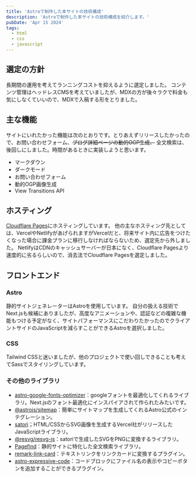 ```yaml
---
title: 'Astroで制作した本サイトの技術構成'
description: 'Astroで制作した本サイトの技術構成を紹介します。'
pubDate: 'Apr 15 2024'
tags:
  - html
  - css
  - javascript
---
```


## 選定の方針

長期間の運用を考えてランニングコストを抑えるように選定しました。
コンテンツ管理はヘッドレスCMSを考えていましたが、MDXの方が後々ラクで料金も気にしなくていいので、MDXで入稿する形をとりました。

## 主な機能

サイトにいれたかった機能は次のとおりです。とりあえずリリースしたかったので、お問い合わせフォーム、~~ブログ詳細ページの動的OGP生成、~~ 全文検索は、後回しにしました。時間があるときに実装しようと思います。

- マークダウン
- ダークモード
- お問い合わせフォーム
- 動的OGP画像生成
- View Transitions API

## ホスティング

[Cloudflare Pages](https://pages.cloudflare.com/)にホスティングしています。
他の主なホスティング先としては、VercelやNetlifyがあげられますがVercelだと、将来サイト内に広告をつけたくなった場合に課金プランに移行しなければならないため、選定先から外しました。
NetlifyはCDNのキャッシュサーバーが日本になく、Cloudflare Pagesより速度的に劣るらしいので、消去法でCloudflare Pagesを選定しました。

## フロントエンド

### Astro

静的サイトジェネレーターはAstroを使用しています。
自分の扱える技術でNext.jsも候補にありましたが、高度なアニメーションや、認証などの複雑な機能もつける予定がなく、サイトパフォーマンスにこだわりたかったのでクライアントサイドのJavaScriptを減らすことができるAstroを選択しました。

### CSS

Tailwind CSSと迷いましたが、他のプロジェクトで使い回しできることも考えてSassでスタイリングしています。

### その他のライブラリ

- [astro-google-fonts-optimizer](https://github.com/sebholstein/astro-google-fonts-optimizer)：googleフォントを最適化してくれるライブラリ。Next.jsのフォント最適化にインスパイアされて作られたみたいです。
- [@astrojs/sitemap](https://www.npmjs.com/package/@astrojs/sitemap)：簡単にサイトマップを生成してくれるAstro公式のインテグレーション。
- [satori](https://github.com/vercel/satori)；HTML/CSSからSVG画像を生成するVercel社がリリースしたJavaScriptライブラリ。
- [@resvg/resvg-js](https://github.com/yisibl/resvg-js)：satoriで生成したSVGをPNGに変換するライブラリ。
- [Pagefind](https://pagefind.app/)：静的サイトに特化した全文検索ライブラリ。
- [remark-link-card](https://github.com/gladevise/remark-link-card)：テキストリンクをリンクカードに変換するプラグイン。
- [astro-expressive-code](https://expressive-code.com/)：コードブロックにファイル名の表示やコピーボタンを追加することができるプラグイン。
